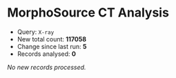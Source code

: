 # MorphoSource CT Analysis

* Query: `X-ray`
* New total count: **117058**
* Change since last run: **5**
* Records analysed: **0**

_No new records processed._